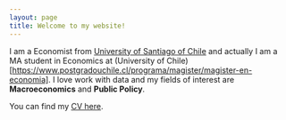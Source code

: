 ```yaml
---
layout: page
title: Welcome to my website!
---
```


I am a Economist from [University of Santiago of Chile](https://www.usach.cl/) and actually I am a MA student in Economics at (University of Chile)[https://www.postgradouchile.cl/programa/magister/magister-en-economia]. I love work with data and my fields of interest are **Macroeconomics** and **Public Policy**.

You can find my [CV here](../pdf/DanielPailanir-cv.pdf).

